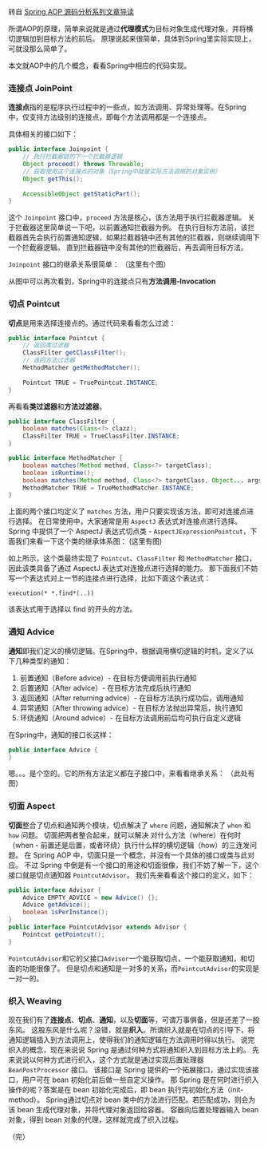 转自 [Spring AOP 源码分析系列文章导读](https://www.cnblogs.com/nullllun/p/9197043.html)

所谓AOP的原理，简单来说就是通过**代理模式**为目标对象生成代理对象，并将横切逻辑加到目标方法的前后。
原理说起来很简单，具体到Spring里实际实现上，可就没那么简单了。

本文就AOP中的几个概念，看看Spring中相应的代码实现。

### 连接点 JoinPoint
**连接点**指的是程序执行过程中的一些点，如方法调用、异常处理等。在Spring中，仅支持方法级别的连接点，即每个方法调用都是一个连接点。

具体相关的接口如下：
```java
public interface Joinpoint {
    // 执行拦截器链的下一个拦截器逻辑
    Object proceed() throws Throwable;
    // 获取使用这个连接点的对象（Spring中就是实际方法调用的对象实例）
    Object getThis();
    
    AccessibleObject getStaticPart();
}
```
这个 `Joinpoint` 接口中，`proceed` 方法是核心，该方法用于执行拦截器逻辑。
关于拦截器这里简单说一下吧，以前置通知拦截器为例。
在执行目标方法前，该拦截器首先会执行前置通知逻辑，如果拦截器链中还有其他的拦截器，则继续调用下一个拦截器逻辑。
直到拦截器链中没有其他的拦截器后，再去调用目标方法。

`Joinpoint` 接口的继承关系很简单：
（这里有个图）

从图中可以再次看到，Spring中的连接点只有**方法调用-Invocation**

### 切点 Pointcut
**切点**是用来选择连接点的。通过代码来看看怎么过滤：
```java
public interface Pointcut {
    // 返回类过滤器
    ClassFilter getClassFilter();
    // 返回方法过滤器
    MethodMatcher getMethodMatcher();
    
    Pointcut TRUE = TruePointcut.INSTANCE;
}
```
再看看**类过滤器**和**方法过滤器**。
```java
public interface ClassFilter {
    boolean matches(Class<?> clazz);
    ClassFilter TRUE = TrueClassFilter.INSTANCE;
}
```
```java
public interface MethodMatcher {
	boolean matches(Method method, Class<?> targetClass);
	boolean isRuntime();
	boolean matches(Method method, Class<?> targetClass, Object... args);
	MethodMatcher TRUE = TrueMethodMatcher.INSTANCE;
}
```
上面的两个接口均定义了 `matches` 方法，用户只要实现该方法，即可对连接点进行选择。
在日常使用中，大家通常是用 `AspectJ` 表达式对连接点进行选择。
Spring 中提供了一个 AspectJ 表达式切点类 - `AspectJExpressionPointcut`，下面我们来看一下这个类的继承体系图：
(这里有图)

如上所示，这个类最终实现了 `Pointcut`、`ClassFilter` 和 `MethodMatcher` 接口，因此该类具备了通过 AspectJ 表达式对连接点进行选择的能力。
那下面我们不妨写一个表达式对上一节的连接点进行选择，比如下面这个表达式：
```
execution(* *.find*(..))
```
该表达式用于选择以 find 的开头的方法。

### 通知 Advice
**通知**即我们定义的横切逻辑。在Spring中，根据调用横切逻辑的时机，定义了以下几种类型的通知：
1. 前置通知（Before advice）- 在目标方便调用前执行通知
2. 后置通知（After advice）- 在目标方法完成后执行通知
3. 返回通知（After returning advice）- 在目标方法执行成功后，调用通知
4. 异常通知（After throwing advice）- 在目标方法抛出异常后，执行通知
5. 环绕通知（Around advice）- 在目标方法调用前后均可执行自定义逻辑

在Spring中，通知的接口长这样：
```java
public interface Advice {
}
```
嗯。。。是个空的。它的所有方法定义都在子接口中，来看看继承关系：
（此处有图）

### 切面 Aspect
**切面**整合了切点和通知两个模块，切点解决了 `where` 问题，通知解决了 `when` 和 `how` 问题。
切面把两者整合起来，就可以解决 对什么方法（where）在何时（when - 前置还是后置，或者环绕）执行什么样的横切逻辑（how）的三连发问题。
在 Spring AOP 中，切面只是一个概念，并没有一个具体的接口或类与此对应。
不过 Spring 中倒是有一个接口的用途和切面很像，我们不妨了解一下，这个接口就是切点通知器 `PointcutAdvisor`。
我们先来看看这个接口的定义，如下：
```java
public interface Advisor {
	Advice EMPTY_ADVICE = new Advice() {};
	Advice getAdvice();
	boolean isPerInstance();
}
public interface PointcutAdvisor extends Advisor {
	Pointcut getPointcut();
}
```
`PointcutAdvisor`和它的父接口`Advisor`一个能获取切点，一个能获取通知，和切面的功能很像了。
但是切点和通知是一对多的关系，而`PointcutAdvisor`的实现是一对一的。

### 织入 Weaving
现在我们有了**连接点**、**切点**、**通知**，以及**切面**等，可谓万事俱备，但是还差了一股东风。
这股东风是什么呢？没错，就是**织入**。所谓织入就是在切点的引导下，将通知逻辑插入到方法调用上，使得我们的通知逻辑在方法调用时得以执行。
说完织入的概念，现在来说说 Spring 是通过何种方式将通知织入到目标方法上的。
先来说说以何种方式进行织入，这个方式就是通过实现后置处理器 `BeanPostProcessor` 接口。
该接口是 Spring 提供的一个拓展接口，通过实现该接口，用户可在 bean 初始化前后做一些自定义操作。
那 Spring 是在何时进行织入操作的呢？答案是在 bean 初始化完成后，即 bean 执行完初始化方法（init-method）。
Spring通过切点对 bean 类中的方法进行匹配。若匹配成功，则会为该 bean 生成代理对象，并将代理对象返回给容器。
容器向后置处理器输入 bean 对象，得到 bean 对象的代理，这样就完成了织入过程。

（完）
